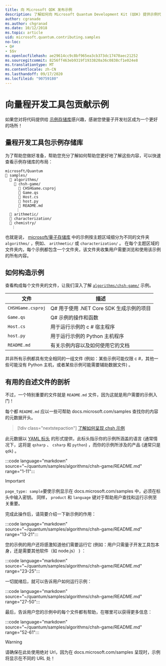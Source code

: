 ```yaml
---
title: 向 Microsoft QDK 发布示例
description: 了解如何向 Microsoft Quantum Development Kit (QDK) 提供示例代码。
author: cgranade
ms.author: chgranad
ms.date: 10/12/2018
ms.topic: article
uid: microsoft.quantum.contributing.samples
no-loc:
- Q#
- $$v
ms.openlocfilehash: ae29614cc9c8bf965ea3cb373dc17470aec21252
ms.sourcegitcommit: 8256ff463eb9319f1933820a36c0838cf1e024e8
ms.translationtype: MT
ms.contentlocale: zh-CN
ms.lasthandoff: 09/17/2020
ms.locfileid: "90759180"
---
```

# <a name="contributing-samples-to-the-quantum-development-kit"></a>向量程开发工具包贡献示例

如果您对将代码提供给 [示例存储库](https://github.com/Microsoft/Quantum)感兴趣，感谢您使量子开发社区成为一个更好的场所！

## <a name="the-quantum-development-kit-samples-repository"></a>量程开发工具包示例存储库

为了帮助您做好准备，帮助您充分了解如何帮助您更好地了解这些内容，可以快速查看示例存储库的布局：

```plaintext
microsoft/Quantum
📁 samples/
  📁 algorithms/
    📁 chsh-game/
      📝 CHSHGame.csproj
      📝 Game.qs
      📝 Host.cs
      📝 host.py
      📝 README.md
     ⋮
  📁 arithmetic/
  📁 characterization/
  📁 chemistry/
   ⋮
```

也就是说， [microsoft/量子存储库](https://github.com/microsoft/Quantum) 中的示例按主题区域细分为不同的文件夹 `algorithms/` ，例如、 `arithmetic/` 或 `characterization/` 。
在每个主题区域的文件夹内，每个示例都包含一个文件夹，该文件夹收集用户需要浏览和使用该示例的所有内容。

## <a name="how-samples-are-structured"></a>如何构造示例

查看构成每个文件夹的文件，让我们深入了解 [`algorithms/chsh-game/`](https://github.com/microsoft/Quantum/tree/main/samples/algorithms/chsh-game) 示例。

| 文件              | 描述                                                |
|-------------------|------------------------------------------------------------|
| `CHSHGame.csproj` | Q# 用于使用 .NET Core SDK 生成示例的项目 |
| `Game.qs`         | Q# 示例的操作和函数                 |
| `Host.cs`         | 用于运行示例的 c # 宿主程序                     |
| `host.py`         | 用于运行示例的 Python 主机程序                 |
| `README.md`       | 有关示例内容以及如何使用它的文档    |

并非所有示例都具有完全相同的一组文件 (例如：某些示例可能仅限 c #，其他一些可能没有 Python 主机，或者某些示例可能需要辅助数据文件) 。

## <a name="anatomy-of-a-helpful-readme-file"></a>有用的自述文件的剖析

不过，一个特别重要的文件就是 `README.md` 文件，因为这就是用户需要的示例入门！

每个都 `README.md` 应以一些可帮助 docs.microsoft.com/samples 查找你的内容的元数据开头。

> [!div class="nextstepaction"]
> [了解如何呈现 chsh 示例](https://docs.microsoft.com/samples/microsoft/quantum/validating-quantum-mechanics/)

此元数据以 [YAML 标头](https://dotnet.github.io/docfx/spec/docfx_flavored_markdown.html#yaml-header) 的形式提供，此标头指示你的示例所涵盖的语言 (通常情况下，这将是 `qsharp` 、 `csharp` 和 `python`) ，而你的示例所涉及的产品 (通常只是 `qdk`) 。

:::code language="markdown" source="~/quantum/samples/algorithms/chsh-game/README.md" range="1-11":::

> [!IMPORTANT]
> `page_type: sample`要使示例显示在 docs.microsoft.com/samples 中，必须在标头中输入密钥。
> 同样， `product` 和 `language` 键对于帮助用户查找和运行示例至关重要。

完成此操作后，请简要介绍一下新示例的作用：

:::code language="markdown" source="~/quantum/samples/algorithms/chsh-game/README.md" range="13-21":::

您的示例的用户还将感激知道他们需要运行它 (例如：用户只需量子开发工具包本身，还是需要其他软件（如 node.js） ) ：

:::code language="markdown" source="~/quantum/samples/algorithms/chsh-game/README.md" range="23-25":::

一切就绪后，就可以告诉用户如何运行示例：

:::code language="markdown" source="~/quantum/samples/algorithms/chsh-game/README.md" range="27-50":::

最后，告诉用户您的示例中的每个文件都有帮助，在哪里可以获得更多信息：

:::code language="markdown" source="~/quantum/samples/algorithms/chsh-game/README.md" range="52-61":::

> [!WARNING]
> 请确保在此处使用绝对 Url，因为在 docs.microsoft.com/samples 呈现时，示例将显示在不同的 URL 处！
